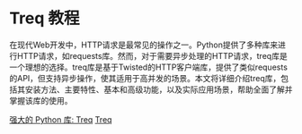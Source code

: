 # Treq 教程

<show-structure depth="3"/>


在现代Web开发中，HTTP请求是最常见的操作之一。Python提供了多种库来进行HTTP请求，如requests库。然而，对于需要异步处理的HTTP请求，treq库是一个理想的选择。treq库是基于Twisted的HTTP客户端库，提供了类似requests的API，但支持异步操作，使其适用于高并发的场景。本文将详细介绍treq库，包括其安装方法、主要特性、基本和高级功能，以及实际应用场景，帮助全面了解并掌握该库的使用。


<seealso>
<category ref="ref_docs">
    <a href="https://mp.weixin.qq.com/s/cFIS164tcG7RJw4I8swuCw">强大的 Python 库: Treq</a>
</category>
<category ref="ref_github">
    <a href="https://github.com/twisted/treq">Treq</a>
</category>
<category ref="ref_issues">
</category>
<category ref="ref_hf">
</category>
<category ref="ref_ms">
</category>
</seealso>


